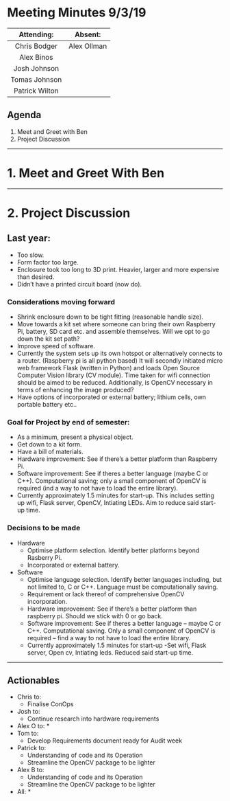 # Meeting Minutes 9/3/19

| Attending: | Absent: |
| :---: | :---: |
| Chris Bodger | Alex Ollman |
| Alex Binos |   |
| Josh Johnson  |   |
| Tomas Johnson |   |
| Patrick Wilton |   |

## Agenda
1. Meet and Greet with Ben
2. Project Discussion
---

# 1. Meet and Greet With Ben


---

# 2. Project Discussion
## Last year:
* Too slow.
* Form factor too large.
* Enclosure took too long to 3D print. Heavier, larger and more expensive than desired.
* Didn’t have a printed circuit board (now do).

### Considerations moving forward
* Shrink enclosure down to be tight fitting (reasonable handle size).
* Move towards a kit set where someone can bring their own Raspberry Pi, battery, SD card etc. and assemble themselves. Will we opt to go down the kit set path?
* Improve speed of software.
* Currently the system sets up its own hotspot or alternatively connects to a router. (Raspberry pi is all python based) It will secondly initiated micro web framework Flask (written in Python) and loads Open Source Computer Vision library (CV module). Time taken for wifi connection should be aimed to be reduced. Additionally, is OpenCV necessary in terms of enhancing the image produced?
* Have options of incorporated or external battery; lithium cells, own portable battery etc..

### Goal for Project by end of semester:
* As a minimum, present a physical object.
* Get down to a kit form.
* Have a bill of materials.
* Hardware improvement: See if there’s a better platform than Raspberry Pi.
* Software improvement: See if theres a better language (maybe C or C++). Computational saving; only a small component of OpenCV is required (ind a way to not have to load the entire library).
* Currently approximately 1.5 minutes for start-up. This includes setting up wifi, Flask server, OpenCV, Intiating LEDs. Aim to reduce said start-up time.

### Decisions to be made
* Hardware
  * Optimise platform selection. Identify better platforms beyond Rasberry Pi.
  * Incorporated or external battery.
* Software
  * Optimise language selection. Identify better languages including, but not limited to, C or C++. Language must be computationally saving.
  * Requirement or lack thereof of comprehensive OpenCV incorporation.
  * Hardware improvement: See if there’s a better platform than raspberry pi. Should we stick with 0 or go back.
  * Software improvement: See if theres a better language – maybe C or C++. Computational saving. Only a small component of OpenCV is required – find a way to not have to load the entire library.
  * Currently approximately 1.5 minutes for start-up -Set wifi, Flask server, Open cv, Intiating leds. Reduced said start-up time.
  
---

## Actionables
* Chris to:
  * Finalise ConOps
* Josh to:
  * Continue research into hardware requirements
* Alex O to:
  *
* Tom to:
  * Develop Requirements document ready for Audit week
* Patrick to:
  * Understanding of code and its Operation
  * Streamline the OpenCV package to be lighter
* Alex B to:
  * Understanding of code and its Operation
  * Streamline the OpenCV package to be lighter
* All:
  *

